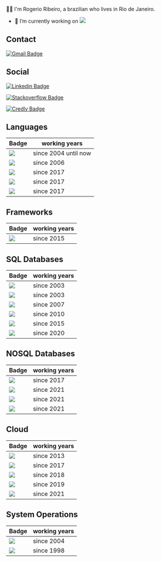 :man_technologist: I'm Rogerio Ribeiro, a brazilian who lives in Rio de Janeiro.

- 🔭 I’m currently working on <img src="https://img.shields.io/badge/Java-ED8B00?style=for-the-badge&logo=java&logoColor=white" />

## Contact

[![Gmail Badge](https://img.shields.io/badge/Gmail-D14836?style=for-the-badge&logo=gmail&logoColor=white&link=mailto:rogerio.rs@gmail.com)](mailto:rogerio.rs@gmail.com)


## Social
[![Linkedin Badge](https://img.shields.io/badge/linkedin-%230077B5.svg?style=for-the-badge&logo=linkedin&logoColor=white&link=https://www.linkedin.com/in/rogrs/)](https://www.linkedin.com/in/rogrs/) 

[![Stackoverflow Badge](https://img.shields.io/badge/Stack_Overflow-FE7A16?style=for-the-badge&logo=stack-overflow&logoColor=white&link=https://stackoverflow.com/users/4957306/rog%c3%a9rio-ribeiro)](https://stackoverflow.com/users/4957306/rog%c3%a9rio-ribeiro) 

[![Credly Badge](https://img.shields.io/badge/Credly-FE7A16?style=for-the-badge&logo=credly&logoColor=white&link=https://www.credly.com/users/rogrs/badges)](https://www.credly.com/users/rogrs/badges) 




## Languages

Badge | working years
------------ | -------------
<img src="https://img.shields.io/badge/Java-ED8B00?style=for-the-badge&logo=java&logoColor=white" /> | since 2004 until now 
<img src="https://img.shields.io/badge/Shell_Script-121011?style=for-the-badge&logo=gnu-bash&logoColor=white" /> | since 2006
<img src="https://img.shields.io/badge/Node.js-43853D?style=for-the-badge&logo=node.js&logoColor=white" /> | since 2017 
<img src="https://img.shields.io/badge/Python-3776AB?style=for-the-badge&logo=python&logoColor=white" /> | since 2017 
<img src="https://img.shields.io/badge/Go-00ADD8?style=for-the-badge&logo=go&logoColor=white" /> | since 2017 

## Frameworks

Badge | working years
------------ | -------------
<img src="https://img.shields.io/badge/Spring-6DB33F?style=for-the-badge&logo=spring&logoColor=white" /> | since 2015


## SQL Databases 

Badge | working years
------------ | -------------
<img src="https://img.shields.io/badge/MySQL-00000F?style=for-the-badge&logo=mysql&logoColor=white" /> | since 2003
<img src="https://img.shields.io/badge/Firebase-F29D0C?style=for-the-badge&logo=firebase&logoColor=white" /> | since 2003
<img src="https://img.shields.io/badge/Oracle-F80000?style=for-the-badge&logo=Oracle&logoColor=white" /> | since 2007
<img src="https://img.shields.io/badge/Microsoft%20SQL%20Server-CC2927?style=for-the-badge&logo=microsoft%20sql%20server&logoColor=white" /> | since 2010
<img src="https://img.shields.io/badge/PostgreSQL-316192?style=for-the-badge&logo=postgresql&logoColor=white" /> | since 2015
<img src="https://img.shields.io/badge/MariaDB-01529E?style=for-the-badge&logo=mariadb&logoColor=white" /> | since 2020


## NOSQL Databases

Badge | working years
------------ | -------------
<img src="https://img.shields.io/badge/MongoDB-4EA94B?style=for-the-badge&logo=mongodb&logoColor=white" /> | since 2017
<img src="https://img.shields.io/badge/Amazon%20DynamoDB-4053D6?style=for-the-badge&logo=Amazon%20DynamoDB&logoColor=white" /> | since 2021
<img src="https://img.shields.io/badge/Amazon%20DynamoDB-4053D6?style=for-the-badge&logo=Amazon%20DynamoDB&logoColor=white" /> | since 2021
<img src="https://img.shields.io/badge/Cassandra-1287B1?style=for-the-badge&logo=apache%20cassandra&logoColor=white" /> | since 2021


## Cloud

Badge | working years
------------ | -------------
<img src="https://img.shields.io/badge/Amazon_AWS-232F3E?style=for-the-badge&logo=amazon-aws&logoColor=white" /> | since 2013
<img src="https://img.shields.io/badge/Heroku-430098?style=for-the-badge&logo=heroku&logoColor=white" /> | since 2017
<img src="https://img.shields.io/badge/IBM%20Cloud-1261FE?style=for-the-badge&logo=IBM%20Cloud&logoColor=white" /> | since 2018
<img src="https://img.shields.io/badge/Microsoft_Azure-0089D6?style=for-the-badge&logo=microsoft-azure&logoColor=white" /> | since 2019
<img src="https://img.shields.io/badge/Google_Cloud-4285F4?style=for-the-badge&logo=google-cloud&logoColor=white" /> | since 2021

## System Operations

Badge | working years
------------ | -------------
<img src="https://img.shields.io/badge/Linux-E34F26?style=for-the-badge&logo=linux&logoColor=black" /> | since 2004
<img src="https://img.shields.io/badge/Windows-017AD7?style=for-the-badge&logo=windows&logoColor=white" /> | since 1998

